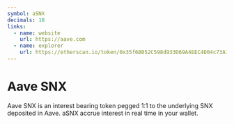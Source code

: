 ```yaml
---
symbol: aSNX
decimals: 18
links:
  - name: website
    url: https://aave.com
  - name: explorer
    url: https://etherscan.io/token/0x35f6B052C598d933D69A4EEC4D04c73A191fE6c2
---
```


# Aave SNX

Aave SNX is an interest bearing token pegged 1:1 to the underlying SNX deposited in Aave. aSNX accrue interest in real time in your wallet.
